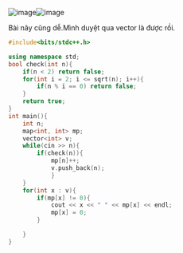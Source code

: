 ![image](https://github.com/Llam-a/Practice_Cpp/assets/115911041/f9efeb52-3d9d-441f-b3e6-0d06c183d7b9)![image](https://github.com/Llam-a/Practice_Cpp/assets/115911041/c2a3432a-7b85-4313-b429-56e5a20b06eb)


Bài nãy cũng dễ.Mình duyệt qua vector là được rồi.

```cpp
#include<bits/stdc++.h>

using namespace std;
bool check(int n){
    if(n < 2) return false;
    for(int i = 2; i <= sqrt(n); i++){
        if(n % i == 0) return false;
    }
    return true;
}
int main(){
    int n;
    map<int, int> mp;
    vector<int> v;
    while(cin >> n){
        if(check(n)){
            mp[n]++;
            v.push_back(n);
            }
    }
    for(int x : v){
        if(mp[x] != 0){
            cout << x << " " << mp[x] << endl;
            mp[x] = 0;
        }

    }
}
```
